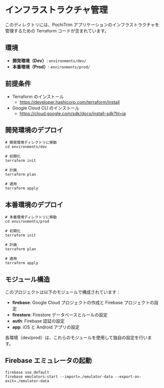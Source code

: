 # インフラストラクチャ管理

このディレクトリには、PochiTrim アプリケーションのインフラストラクチャを管理するための Terraform コードが含まれています。

## 環境

- **開発環境（Dev）**: `environments/dev/`
- **本番環境（Prod）**: `environments/prod/`

## 前提条件

- Terraform のインストール
  - https://developer.hashicorp.com/terraform/install
- Google Cloud CLI のインストール
  - https://cloud.google.com/sdk/docs/install-sdk?hl=ja

## 開発環境のデプロイ

```shell
# 開発環境ディレクトリに移動
cd environments/dev

# 初期化
terraform init

# 計画
terraform plan

# 適用
terraform apply
```

## 本番環境のデプロイ

```shell
# 本番環境ディレクトリに移動
cd environments/prod

# 初期化
terraform init

# 計画
terraform plan

# 適用
terraform apply
```

## モジュール構造

このプロジェクトは以下のモジュールで構成されています：

- **firebase**: Google Cloud プロジェクトの作成と Firebase プロジェクトの設定
- **firestore**: Firestore データベースとルールの設定
- **auth**: Firebase 認証の設定
- **app**: iOS と Android アプリの設定

各環境（dev/prod）は、これらのモジュールを使用して独自の設定を行います。

## Firebase エミュレータの起動

```shell
firebase use default
firebase emulators:start --import=./emulator-data --export-on-exit=./emulator-data
```
